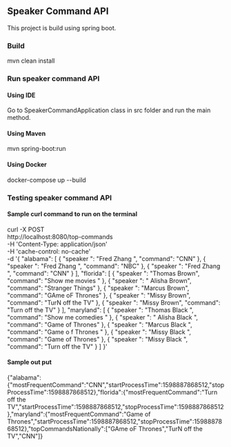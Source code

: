 ## Speaker Command API

This project is build using spring boot. 
### Build
mvn clean install
 
### Run speaker command API
#### Using IDE
Go to SpeakerCommandApplication class in src folder and run the main method.

#### Using Maven
mvn spring-boot:run

#### Using Docker 
docker-compose up --build

### Testing speaker command API
#### Sample curl command to run on the terminal
curl -X POST \
  http://localhost:8080/top-commands \
  -H 'Content-Type: application/json' \
  -H 'cache-control: no-cache' \
  -d '{
  "alabama": [
    {
      "speaker ": "Fred Zhang ",
      "command": "CNN"
    },
    {
      "speaker ": "Fred Zhang ",
      "command": "NBC"
    },
    {
      "speaker ": "Fred Zhang ",
      "command": "CNN"
    }
  ],
  "florida": [
    {
      "speaker ": "Thomas Brown",
      "command": "Show me movies "
    },
    {
      "speaker ": " Alisha Brown",
      "command": "Stranger Things"
    },
    {
      "speaker ": "Marcus Brown",
      "command": "GAme oF Thrones"
    },
    {
      "speaker ": "Missy Brown",
      "command": "TurN off the TV"
    },
    {
      "speaker ": "Missy Brown",
      "command": "Turn off the TV"
    }
  ],
  "maryland": [
    {
      "speaker ": "Thomas Black ",
      "command": "Show me comedies "
    },
    {
      "speaker ": " Alisha Black ",
      "command": "Game of Thrones"
    },
    {
      "speaker ": "Marcus Black ",
      "command": "Game o f Thrones "
    },
    {
      "speaker ": "Missy Black ",
      "command": "Game of Thrones"
    },
    {
      "speaker ": "Missy Black ",
      "command": "Turn off the TV"
    }
  ]
}'

#### Sample out put
{"alabama":{"mostFrequentCommand":"CNN","startProcessTime":1598887868512,"stopProcessTime":1598887868512},"florida":{"mostFrequentCommand":"Turn off the TV","startProcessTime":1598887868512,"stopProcessTime":1598887868512},"maryland":{"mostFrequentCommand":"Game of Thrones","startProcessTime":1598887868512,"stopProcessTime":1598887868512},"topCommandsNationally":["GAme oF Thrones","TurN off the TV","CNN"]}

